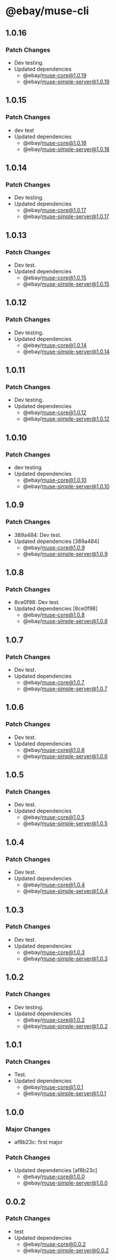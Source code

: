 # @ebay/muse-cli

## 1.0.16

### Patch Changes

- Dev testing.
- Updated dependencies
  - @ebay/muse-core@1.0.19
  - @ebay/muse-simple-server@1.0.19

## 1.0.15

### Patch Changes

- dev test
- Updated dependencies
  - @ebay/muse-core@1.0.18
  - @ebay/muse-simple-server@1.0.18

## 1.0.14

### Patch Changes

- Dev testing.
- Updated dependencies
  - @ebay/muse-core@1.0.17
  - @ebay/muse-simple-server@1.0.17

## 1.0.13

### Patch Changes

- Dev test.
- Updated dependencies
  - @ebay/muse-core@1.0.15
  - @ebay/muse-simple-server@1.0.15

## 1.0.12

### Patch Changes

- Dev testing.
- Updated dependencies
  - @ebay/muse-core@1.0.14
  - @ebay/muse-simple-server@1.0.14

## 1.0.11

### Patch Changes

- Dev testing.
- Updated dependencies
  - @ebay/muse-core@1.0.12
  - @ebay/muse-simple-server@1.0.12

## 1.0.10

### Patch Changes

- dev testing
- Updated dependencies
  - @ebay/muse-core@1.0.10
  - @ebay/muse-simple-server@1.0.10

## 1.0.9

### Patch Changes

- 389a484: Dev test.
- Updated dependencies [389a484]
  - @ebay/muse-core@1.0.9
  - @ebay/muse-simple-server@1.0.9

## 1.0.8

### Patch Changes

- 8ce0f98: Dev test.
- Updated dependencies [8ce0f98]
  - @ebay/muse-core@1.0.8
  - @ebay/muse-simple-server@1.0.8

## 1.0.7

### Patch Changes

- Dev test.
- Updated dependencies
  - @ebay/muse-core@1.0.7
  - @ebay/muse-simple-server@1.0.7

## 1.0.6

### Patch Changes

- Dev test.
- Updated dependencies
  - @ebay/muse-core@1.0.6
  - @ebay/muse-simple-server@1.0.6

## 1.0.5

### Patch Changes

- Dev test.
- Updated dependencies
  - @ebay/muse-core@1.0.5
  - @ebay/muse-simple-server@1.0.5

## 1.0.4

### Patch Changes

- Dev test.
- Updated dependencies
  - @ebay/muse-core@1.0.4
  - @ebay/muse-simple-server@1.0.4

## 1.0.3

### Patch Changes

- Dev test.
- Updated dependencies
  - @ebay/muse-core@1.0.3
  - @ebay/muse-simple-server@1.0.3

## 1.0.2

### Patch Changes

- Dev testing.
- Updated dependencies
  - @ebay/muse-core@1.0.2
  - @ebay/muse-simple-server@1.0.2

## 1.0.1

### Patch Changes

- Test.
- Updated dependencies
  - @ebay/muse-core@1.0.1
  - @ebay/muse-simple-server@1.0.1

## 1.0.0

### Major Changes

- af8b23c: first major

### Patch Changes

- Updated dependencies [af8b23c]
  - @ebay/muse-core@1.0.0
  - @ebay/muse-simple-server@1.0.0

## 0.0.2

### Patch Changes

- test
- Updated dependencies
  - @ebay/muse-core@0.0.2
  - @ebay/muse-simple-server@0.0.2

